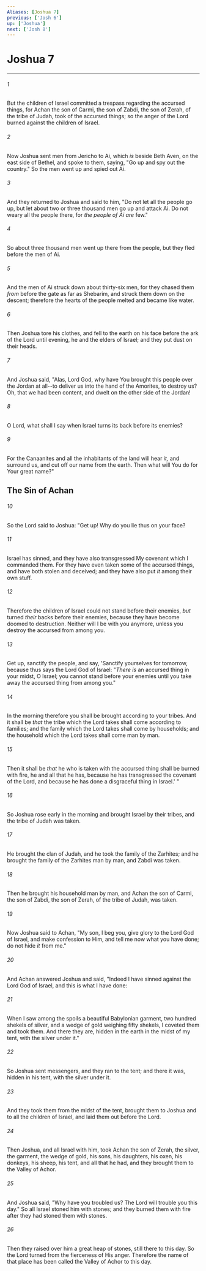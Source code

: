 ```yaml
---
Aliases: [Joshua 7]
previous: ['Josh 6']
up: ['Joshua']
next: ['Josh 8']
---
```

# Joshua 7

***


###### 1 
But the children of Israel committed a trespass regarding the accursed things, for Achan the son of Carmi, the son of Zabdi, the son of Zerah, of the tribe of Judah, took of the accursed things; so the anger of the Lord burned against the children of Israel. 

###### 2 
Now Joshua sent men from Jericho to Ai, which _is_ beside Beth Aven, on the east side of Bethel, and spoke to them, saying, "Go up and spy out the country." So the men went up and spied out Ai. 

###### 3 
And they returned to Joshua and said to him, "Do not let all the people go up, but let about two or three thousand men go up and attack Ai. Do not weary all the people there, for _the people of Ai are_ few." 

###### 4 
So about three thousand men went up there from the people, but they fled before the men of Ai. 

###### 5 
And the men of Ai struck down about thirty-six men, for they chased them _from_ before the gate as far as Shebarim, and struck them down on the descent; therefore the hearts of the people melted and became like water. 

###### 6 
Then Joshua tore his clothes, and fell to the earth on his face before the ark of the Lord until evening, he and the elders of Israel; and they put dust on their heads. 

###### 7 
And Joshua said, "Alas, Lord God, why have You brought this people over the Jordan at all--to deliver us into the hand of the Amorites, to destroy us? Oh, that we had been content, and dwelt on the other side of the Jordan! 

###### 8 
O Lord, what shall I say when Israel turns its back before its enemies? 

###### 9 
For the Canaanites and all the inhabitants of the land will hear _it,_ and surround us, and cut off our name from the earth. Then what will You do for Your great name?" 

## The Sin of Achan 

###### 10 
So the Lord said to Joshua: "Get up! Why do you lie thus on your face? 

###### 11 
Israel has sinned, and they have also transgressed My covenant which I commanded them. For they have even taken some of the accursed things, and have both stolen and deceived; and they have also put _it_ among their own stuff. 

###### 12 
Therefore the children of Israel could not stand before their enemies, _but_ turned _their_ backs before their enemies, because they have become doomed to destruction. Neither will I be with you anymore, unless you destroy the accursed from among you. 

###### 13 
Get up, sanctify the people, and say, 'Sanctify yourselves for tomorrow, because thus says the Lord God of Israel: "_There is_ an accursed thing in your midst, O Israel; you cannot stand before your enemies until you take away the accursed thing from among you." 

###### 14 
In the morning therefore you shall be brought according to your tribes. And it shall be _that_ the tribe which the Lord takes shall come according to families; and the family which the Lord takes shall come by households; and the household which the Lord takes shall come man by man. 

###### 15 
Then it shall be _that_ he who is taken with the accursed thing shall be burned with fire, he and all that he has, because he has transgressed the covenant of the Lord, and because he has done a disgraceful thing in Israel.' " 

###### 16 
So Joshua rose early in the morning and brought Israel by their tribes, and the tribe of Judah was taken. 

###### 17 
He brought the clan of Judah, and he took the family of the Zarhites; and he brought the family of the Zarhites man by man, and Zabdi was taken. 

###### 18 
Then he brought his household man by man, and Achan the son of Carmi, the son of Zabdi, the son of Zerah, of the tribe of Judah, was taken. 

###### 19 
Now Joshua said to Achan, "My son, I beg you, give glory to the Lord God of Israel, and make confession to Him, and tell me now what you have done; do not hide _it_ from me." 

###### 20 
And Achan answered Joshua and said, "Indeed I have sinned against the Lord God of Israel, and this is what I have done: 

###### 21 
When I saw among the spoils a beautiful Babylonian garment, two hundred shekels of silver, and a wedge of gold weighing fifty shekels, I coveted them and took them. And there they are, hidden in the earth in the midst of my tent, with the silver under it." 

###### 22 
So Joshua sent messengers, and they ran to the tent; and there it was, hidden in his tent, with the silver under it. 

###### 23 
And they took them from the midst of the tent, brought them to Joshua and to all the children of Israel, and laid them out before the Lord. 

###### 24 
Then Joshua, and all Israel with him, took Achan the son of Zerah, the silver, the garment, the wedge of gold, his sons, his daughters, his oxen, his donkeys, his sheep, his tent, and all that he had, and they brought them to the Valley of Achor. 

###### 25 
And Joshua said, "Why have you troubled us? The Lord will trouble you this day." So all Israel stoned him with stones; and they burned them with fire after they had stoned them with stones. 

###### 26 
Then they raised over him a great heap of stones, still there to this day. So the Lord turned from the fierceness of His anger. Therefore the name of that place has been called the Valley of Achor to this day.
